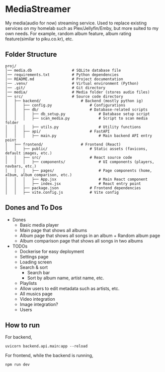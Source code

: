 # MediaStreamer

My media(audio for now) streaming service. Used to replace existing services on my homelab such as Plex/Jellyfin/Emby, but more suited to my own needs. For example, random album feature, album rating feature(similar to piku.co.kr), etc.

## Folder Structure

```plaintext
proj/
│── media.db                  # SQLite database file
│── requirements.txt          # Python dependencies
│── README.md                 # Project documentation
|── .venv/                    # Virtual environment (Python)
│── .git/                     # Git directory
│── media/                    # Media folder (stores audio files)
│── src/                      # Source code directory
│   ├── backend/                  # Backend (mostly python ig)
│   │   ├── config.py                 # Configurations
│   │   ├── db/                       # Database-related scripts
│   │   │   ├── db_setup.py               # Database setup script
│   │   │   ├── scan_media.py             # Script to scan media folder
│   │   │   ├── utils.py                  # Utility functions
│   │   ├── api/                      # FastAPI
│   │   │   ├── main.py                   # Main backend API entry point
│   ├── frontend/                 # Frontend (React)
│   │   ├── public/                   # Static assets (favicons, default images, etc.)
│   │   ├── src/                      # React source code
│   │   │   ├── components/               # UI components (players, navbars, etc.)
│   │   │   ├── pages/                    # Page components (home, album, album comparison, etc.)
│   │   │   ├── App.jsx                   # Main React component
│   │   │   ├── index.jsx                 # React entry point
│   │   ├── package.json              # Frontend dependencies
│   │   ├── vite.config.js            # Vite config
```

## Dones and To Dos

- Dones
  - Basic media player
  - Main page that shows all albums
  - Album page that shows all songs in an album + Random album page
  - Album comparison page that shows all songs in two albums
- TODOs
  - Dockerise for easy deployment
  - Settings page
  - Loading screen
  - Search & sort
    - Search bar
    - Sort by album name, artist name, etc.
  - Playlists
  - Allow users to edit metadata such as artists, etc.
  - All musics page
  - Video integration
  - Image integration?
  - Users

## How to run

For backend,

```shell
uvicorn backend.api.main:app --reload
```

For frontend, while the backend is running,

```shell
npm run dev
```
